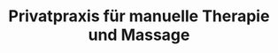---
title: "Privatpraxis für manuelle Therapie und Massage"
url: /essen/privatpraxis-fuer-manuelle-therapie-und-massage/
shop: Massage
---
